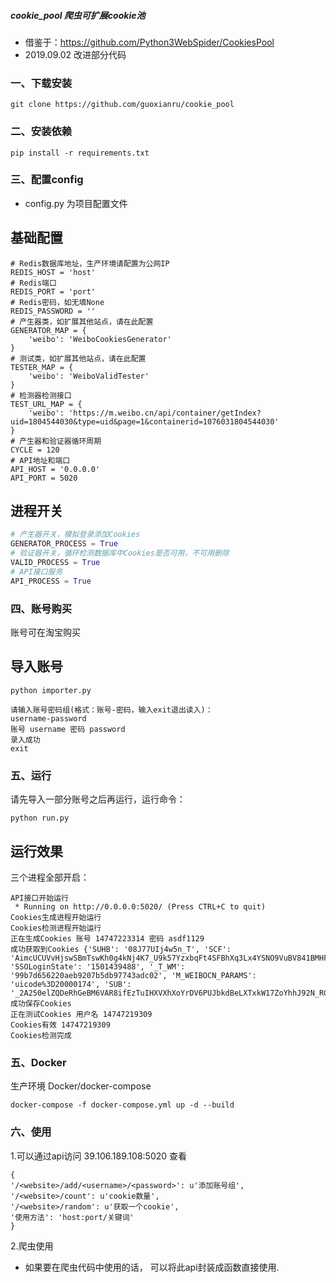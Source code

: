 ##### cookie_pool 爬虫可扩展cookie池


* 借鉴于：https://github.com/Python3WebSpider/CookiesPool
* 2019.09.02 改进部分代码


### 一、下载安装
```shell
git clone https://github.com/guoxianru/cookie_pool
```

### 二、安装依赖
```shell
pip install -r requirements.txt
```

### 三、配置config
* config.py 为项目配置文件

## 基础配置
```shell
# Redis数据库地址，生产环境请配置为公网IP
REDIS_HOST = 'host'
# Redis端口
REDIS_PORT = 'port'
# Redis密码，如无填None
REDIS_PASSWORD = ''
# 产生器类，如扩展其他站点，请在此配置
GENERATOR_MAP = {
    'weibo': 'WeiboCookiesGenerator'
}
# 测试类，如扩展其他站点，请在此配置
TESTER_MAP = {
    'weibo': 'WeiboValidTester'
}
# 检测器检测接口
TEST_URL_MAP = {
    'weibo': 'https://m.weibo.cn/api/container/getIndex?uid=1804544030&type=uid&page=1&containerid=1076031804544030'
}
# 产生器和验证器循环周期
CYCLE = 120
# API地址和端口
API_HOST = '0.0.0.0'
API_PORT = 5020
```

## 进程开关
```python
# 产生器开关，模拟登录添加Cookies
GENERATOR_PROCESS = True
# 验证器开关，循环检测数据库中Cookies是否可用，不可用删除
VALID_PROCESS = True
# API接口服务
API_PROCESS = True
```

### 四、账号购买

账号可在淘宝购买

## 导入账号
```shell
python importer.py
```

```shell
请输入账号密码组(格式：账号-密码，输入exit退出读入)：
username-password
账号 username 密码 password
录入成功
exit
```

### 五、运行

请先导入一部分账号之后再运行，运行命令：

```shell
python run.py
```
## 运行效果

三个进程全部开启：

```shell
API接口开始运行
 * Running on http://0.0.0.0:5020/ (Press CTRL+C to quit)
Cookies生成进程开始运行
Cookies检测进程开始运行
正在生成Cookies 账号 14747223314 密码 asdf1129
成功获取到Cookies {'SUHB': '08J77UIj4w5n_T', 'SCF': 'AimcUCUVvHjswSBmTswKh0g4kNj4K7_U9k57YzxbqFt4SFBhXq3Lx4YSNO9VuBV841BMHFIaH4ipnfqZnK7W6Qs.', 'SSOLoginState': '1501439488', '_T_WM': '99b7d656220aeb9207b5db97743adc02', 'M_WEIBOCN_PARAMS': 'uicode%3D20000174', 'SUB': '_2A250elZQDeRhGeBM6VAR8ifEzTuIHXVXhXoYrDV6PUJbkdBeLXTxkW17ZoYhhJ92N_RGCjmHpfv9TB8OJQ..'}
成功保存Cookies
正在测试Cookies 用户名 14747219309
Cookies有效 14747219309
Cookies检测完成
```

### 五、Docker

生产环境 Docker/docker-compose
```shell
docker-compose -f docker-compose.yml up -d --build
```


### 六、使用

1.可以通过api访问 39.106.189.108:5020 查看
```shell
{
'/<website>/add/<username>/<password>': u'添加账号组',
'/<website>/count': u'cookie数量',
'/<website>/random': u'获取一个cookie',
'使用方法': 'host:port/关键词'
}
```
2.爬虫使用
* 如果要在爬虫代码中使用的话， 可以将此api封装成函数直接使用.